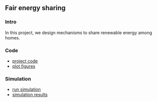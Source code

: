 ## Fair energy sharing

### Intro
In this project, we design mechanisms to share renewable energy among homes.

### Code
- [project code](./fair-energy-sharing)
- [plot figures](./plotFigure)

### Simulation
- [run simulation](./runSimulation)
- [simulation results](./simulationResult)
